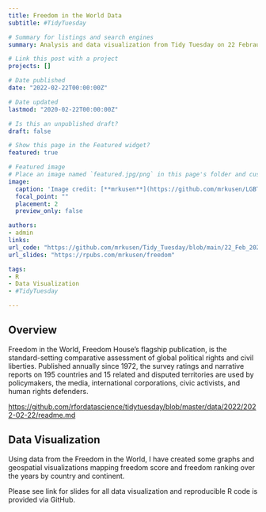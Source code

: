 ```yaml
---
title: Freedom in the World Data
subtitle: #TidyTuesday

# Summary for listings and search engines
summary: Analysis and data visualization from Tidy Tuesday on 22 Febraury 2022 using data from "Freedom in the World".

# Link this post with a project
projects: []

# Date published
date: "2022-02-22T00:00:00Z"

# Date updated
lastmod: "2020-02-22T00:00:00Z"

# Is this an unpublished draft?
draft: false

# Show this page in the Featured widget?
featured: true

# Featured image
# Place an image named `featured.jpg/png` in this page's folder and customize its options here.
image:
  caption: 'Image credit: [**mrkusen**](https://github.com/mrkusen/LGBT_GAI)'
  focal_point: ""
  placement: 2
  preview_only: false

authors:
- admin
links:
url_code: "https://github.com/mrkusen/Tidy_Tuesday/blob/main/22_Feb_2022.Rmd"
url_slides: "https://rpubs.com/mrkusen/freedom"

tags:
- R
- Data Visualization
- #TidyTuesday

---
```


## Overview

Freedom in the World, Freedom House’s flagship publication, is the standard-setting comparative assessment of global political rights and civil liberties. Published annually since 1972, the survey ratings and narrative reports on 195 countries and 15 related and disputed territories are used by policymakers, the media, international corporations, civic activists, and human rights defenders.

https://github.com/rfordatascience/tidytuesday/blob/master/data/2022/2022-02-22/readme.md


## Data Visualization 

Using data from the Freedom in the World, I have created some graphs and geospatial visualizations mapping freedom score and freedom ranking over the years by country and continent. 

Please see link for slides for all data visualization and reproducible R code is provided via GitHub.

